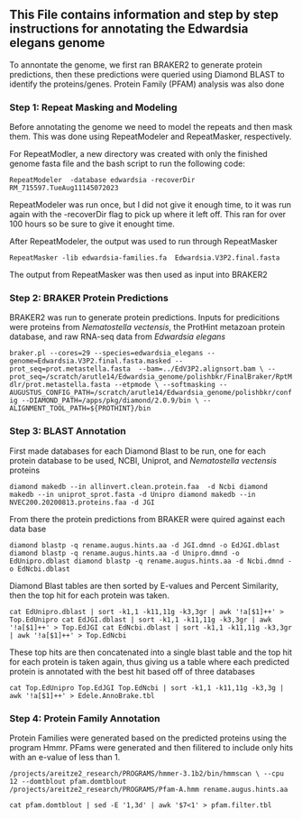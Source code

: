 ## This File contains information and step by step instructions for annotating the Edwardsia elegans genome

To annontate the genome, we first ran BRAKER2 to generate protein predictions, then these predictions were queried using Diamond BLAST to identify the proteins/genes. Protein Family (PFAM) analysis was also done

### Step 1: Repeat Masking and Modeling
Before annotating the genome we need to model the repeats and then mask them. This was done using RepeatModeler and RepeatMasker, respectively. 

For RepeatModler, a new directory was created with only the finished genome fasta file and the bash script to run the following code:

`RepeatModeler  -database edwardsia -recoverDir RM_715597.TueAug11145072023`

RepeatModeler was run once, but I did not give it enough time, to it was run again with the -recoverDir flag to pick up where it left off. This ran for over 100 hours so be sure to give it enought time. 

After RepeatModeler, the output was used to run through RepeatMasker

`RepeatMasker -lib edwardsia-families.fa  Edwardsia.V3P2.final.fasta`

The output from RepeatMasker was then used as input into BRAKER2

### Step 2: BRAKER Protein Predictions
BRAKER2 was run to generate protein predictions. Inputs for predicitions were proteins from *Nematostella vectensis*, the ProtHint metazoan protein database, and raw RNA-seq data from *Edwardsia elegans*

`braker.pl --cores=29 --species=edwardsia_elegans --genome=Edwardsia.V3P2.final.fasta.masked --prot_seq=prot.metastella.fasta  --bam=../EdV3P2.alignsort.bam \
--prot_seq=/scratch/arutle14/Edwardsia_genome/polishbkr/FinalBraker/RptMdlr/prot.metastella.fasta --etpmode \
--softmasking --AUGUSTUS_CONFIG_PATH=/scratch/arutle14/Edwardsia_genome/polishbkr/config --DIAMOND_PATH=/apps/pkg/diamond/2.0.9/bin \
--ALIGNMENT_TOOL_PATH=${PROTHINT}/bin`

### Step 3: BLAST Annotation
First made databases for each Diamond Blast to be run, one for each protein database to be used, NCBI, Uniprot, and *Nematostella vectensis* proteins

`diamond makedb --in allinvert.clean.protein.faa  -d Ncbi
diamond makedb --in uniprot_sprot.fasta -d Unipro
diamond makedb --in NVEC200.20200813.proteins.faa -d JGI`

From there the protein predictions from BRAKER were quired against each data base

`diamond blastp -q rename.augus.hints.aa -d JGI.dmnd -o EdJGI.dblast
diamond blastp -q rename.augus.hints.aa -d Unipro.dmnd -o EdUnipro.dblast
diamond blastp -q rename.augus.hints.aa -d Ncbi.dmnd -o EdNcbi.dblast`

Diamond Blast tables are then sorted by E-values and Percent Similarity, then the top hit for each protein was taken. 

`cat EdUnipro.dblast | sort -k1,1 -k11,11g -k3,3gr | awk '!a[$1]++' > Top.EdUnipro
cat EdJGI.dblast | sort -k1,1 -k11,11g -k3,3gr | awk '!a[$1]++' > Top.EdJGI
cat EdNcbi.dblast | sort -k1,1 -k11,11g -k3,3gr | awk '!a[$1]++' > Top.EdNcbi`

These top hits are then concatenated into a single blast table and the top hit for each protein is taken again, thus giving us a table where each predicted protein is annotated with the best hit based off of three databases

`cat Top.EdUnipro Top.EdJGI Top.EdNcbi | sort -k1,1 -k11,11g -k3,3g | awk '!a[$1]++' > Edele.AnnoBrake.tbl` 

### Step 4: Protein Family Annotation
Protein Families were generated based on the predicted proteins using the program Hmmr. PFams were generated and then filitered to include only hits with an e-value of less than 1. 

`/projects/areitze2_research/PROGRAMS/hmmer-3.1b2/bin/hmmscan \
--cpu 12 --domtblout pfam.domtblout /projects/areitze2_research/PROGRAMS/Pfam-A.hmm rename.augus.hints.aa`

`cat pfam.domtblout | sed -E '1,3d' | awk '$7<1' > pfam.filter.tbl`
